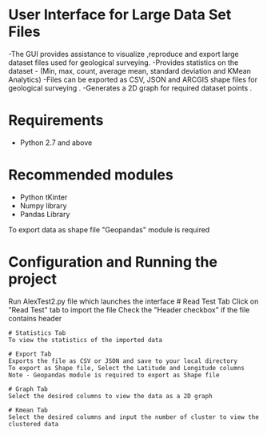 # User Interface for Large Data Set Files
 -The GUI provides assistance to visualize ,reproduce and export large dataset files used for geological surveying.
-Provides statistics on the dataset - (Min, max, count, average mean, standard deviation and KMean  Analytics)
-Files can be exported as CSV, JSON and ARCGIS shape files for geological surveying .
-Generates a 2D graph for required dataset points .

# Requirements
- Python 2.7 and above

# Recommended modules

- Python tKinter
- Numpy library
- Pandas Library

To export data as shape file "Geopandas" module is required

# Configuration and Running the project

Run AlexTest2.py file which launches the interface
	# Read Test Tab
	Click on "Read Test" tab to import the file
	Check the "Header checkbox" if the file contains header
  
	# Statistics Tab
	To view the statistics of the imported data 
	
	# Export Tab
	Exports the file as CSV or JSON and save to your local directory
	To export as Shape file, Select the Latitude and Longitude columns 
	Note - Geopandas module is required to export as Shape file
	
	# Graph Tab
	Select the desired columns to view the data as a 2D graph
	
	# Kmean Tab
	Select the desired columns and input the number of cluster to view the clustered data
	





